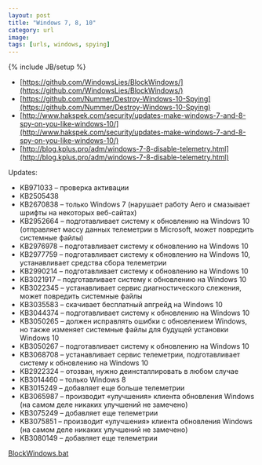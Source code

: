 ```yaml
---
layout: post
title: "Windows 7, 8, 10"
category: url
image: 
tags: [urls, windows, spying]
---
```

{% include JB/setup %}

- [https://github.com/WindowsLies/BlockWindows/](https://github.com/WindowsLies/BlockWindows/)
- [https://github.com/Nummer/Destroy-Windows-10-Spying](https://github.com/Nummer/Destroy-Windows-10-Spying)
- [http://www.hakspek.com/security/updates-make-windows-7-and-8-spy-on-you-like-windows-10/](http://www.hakspek.com/security/updates-make-windows-7-and-8-spy-on-you-like-windows-10/)
- [http://blog.kplus.pro/adm/windows-7-8-disable-telemetry.html](http://blog.kplus.pro/adm/windows-7-8-disable-telemetry.html)

Updates:

- KB971033  –  проверка активации
- KB2505438
- KB2670838 – только Windows 7 (нарушает работу Aero и смазывает шрифты на некоторых веб-сайтах)
- KB2952664 – подготавливает систему к обновлению на Windows 10 (отправляет массу данных телеметрии в Microsoft, может повредить системные файлы)
- KB2976978 – подготавливает систему к обновлению на Windows 10
- KB2977759 – подготавливает систему к обновлению на Windows 10, устанавливает средства сбора телеметрии
- KB2990214 – подготавливает систему к обновлению на Windows 10
- KB3021917 – подготавливает систему к обновлению на Windows 10
- KB3022345 – устанавливает сервис диагностического слежения, может повредить системные файлы
- KB3035583 – скачивает бесплатный апгрейд на Windows 10
- KB3044374 – подготавливает систему к обновлению на Windows 10
- KB3050265 – должен исправлять ошибки с обновлением Windows, но также изменяет системные файлы для будущей установки Windows 10
- KB3050267 – подготавливает систему к обновлению на Windows 10
- KB3068708 – устанавливает сервис телеметрии, подготавливает систему к обновлению на Windows 10
- KB2922324 – отозван, нужно деинсталлировать в любом случае
- KB3014460 – только Windows 8
- KB3015249 – добавляет еще больше телеметрии
- KB3065987 – производит «улучшения» клиента обновления Windows (на самом деле никаких улучшений не замечено)
- KB3075249 – добавляет еще телеметрии
- KB3075851 – производит «улучшения» клиента обновления Windows (на самом деле никаких улучшений не замечено)
- KB3080149 – добавляет еще телеметрии

[BlockWindows.bat](https://raw.githubusercontent.com/slarke/slarke.github.io/master/files/BlockWindows.bat)
